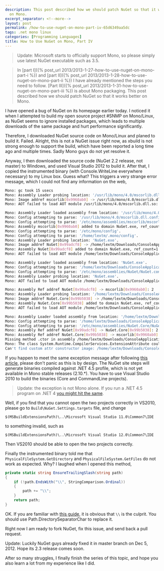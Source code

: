 ```yaml
---
description: This post described how we should patch NuGet so that it works better
  on Mono.
excerpt_separator: <!--more-->
layout: post
permalink: /how-to-use-nuget-on-mono-part-iv-65d6349aa5dc
tags: .net mono linux
categories: [Programming Languages]
title: How to Use NuGet on Mono, Part IV
---
```

> Update: Microsoft starts to officially support Mono, so please simply use latest NuGet executable such as 3.5.

> In [part I]({% post_url 2013/2013-1-27-how-to-use-nuget-on-mono-part-i %}) and [part II]({% post_url 2013/2013-1-28-how-to-use-nuget-on-mono-part-ii %}) I have already mentioned the steps you need to follow. [Part III]({% post_url 2013/2013-1-31-how-to-use-nuget-on-mono-part-iii %}) is about Mono packaging. This post described how we should patch NuGet so that it works better on Mono.

I have opened a bug of NuGet on its homepage earlier today. I noticed it when I attempted to build my open source project #SNMP on Mono/Linux, as NuGet seems to ignore installed packages, which leads to multiple downloads of the same package and hurt performance significantly.

<!--more-->

Therefore, I downloaded NuGet source code on Mono/Linux and planed to build it. Failed. Alright, this is not a NuGet issue right now, as xbuild is not strong enough to support the build, which have been reported a long time ago and multiple times. Sadly Mono guys do not yet resolve it.

Anyway, I then downloaded the source code (NuGet 2.2 release, not master) to Windows, and used Visual Studio 2012 to build it. After that, I copied the instrumented binary (with Console.WriteLine everywhere necessary) to my Linux box. Guess what? This triggers a very strange error message, which I could not find any information on the web,

``` bash
Mono: gc took 15 usecs
Mono: Assembly Loader probing location: '/usr/lib/mono/4.0/mscorlib.dll'.
Mono: Image addref mscorlib[0x9960ab0] -> /usr/lib/mono/4.0/mscorlib.dll[0x99601b8]: 2
Mono: AOT failed to load AOT module /usr/lib/mono/4.0/mscorlib.dll.so: /usr/lib/mono/4.0/mscorlib.dll.so: cannot open shared object file: No such file or directory

Mono: Assembly Loader loaded assembly from location: '/usr/lib/mono/4.0/mscorlib.dll'.
Mono: Config attempting to parse: '/usr/lib/mono/4.0/mscorlib.dll.config'.
Mono: Config attempting to parse: '/etc/mono/assemblies/mscorlib/mscorlib.config'.
Mono: Assembly mscorlib[0x9960ab0] added to domain NuGet.exe, ref_count=1
Mono: Config attempting to parse: '/etc/mono/config'.
Mono: Config attempting to parse: '/home/lextm/.mono/config'.
Mono: Assembly Loader probing location: 'NuGet.exe'.
Mono: Image addref NuGet[0x99adcf8] -> /home/lextm/Downloads/ConsoleApplication3/.nuget/NuGet.exe[0x99ad030]: 2
Mono: Assembly NuGet[0x99adcf8] added to domain NuGet.exe, ref_count=1
Mono: AOT failed to load AOT module /home/lextm/Downloads/ConsoleApplication3/.nuget/NuGet.exe.so: /home/lextm/Downloads/ConsoleApplication3/.nuget/NuGet.exe.so: cannot open shared object file: No such file or directory

Mono: Assembly Loader loaded assembly from location: 'NuGet.exe'.
Mono: Config attempting to parse: '/home/lextm/Downloads/ConsoleApplication3/.nuget/NuGet.exe.config'.
Mono: Config attempting to parse: '/etc/mono/assemblies/NuGet/NuGet.config'.
Mono: Assembly Loader probing location: 'NuGet.exe'.
Mono: AOT failed to load AOT module /home/lextm/Downloads/ConsoleApplication3/.nuget/NuGet.exe.so: /home/lextm/Downloads/ConsoleApplication3/.nuget/NuGet.exe.so: cannot open shared object file: No such file or directory

Mono: Assembly Ref addref NuGet[0x99adcf8] -> mscorlib[0x9960ab0]: 2
Mono: Assembly Loader probing location: '/home/lextm/Downloads/ConsoleApplication3/.nuget/NuGet.Core.dll'.
Mono: Image addref NuGet.Core[0x99b5038] -> /home/lextm/Downloads/ConsoleApplication3/.nuget/NuGet.Core.dll[0x99b4708]: 2
Mono: Assembly NuGet.Core[0x99b5038] added to domain NuGet.exe, ref_count=1
Mono: AOT failed to load AOT module /home/lextm/Downloads/ConsoleApplication3/.nuget/NuGet.Core.dll.so: /home/lextm/Downloads/ConsoleApplication3/.nuget/NuGet.Core.dll.so: cannot open shared object file: No such file or directory

Mono: Assembly Loader loaded assembly from location: '/home/lextm/Downloads/ConsoleApplication3/.nuget/NuGet.Core.dll'.
Mono: Config attempting to parse: '/home/lextm/Downloads/ConsoleApplication3/.nuget/NuGet.Core.dll.config'.
Mono: Config attempting to parse: '/etc/mono/assemblies/NuGet.Core/NuGet.Core.config'.
Mono: Assembly Ref addref NuGet[0x99adcf8] -> NuGet.Core[0x99b5038]: 2
Mono: Assembly Ref addref NuGet.Core[0x99b5038] -> mscorlib[0x9960ab0]: 3
Missing method .ctor in assembly /home/lextm/Downloads/ConsoleApplication3/.nuget/NuGet.exe, type System.Runtime.CompilerServices.ExtensionAttribute
Mono: The class System.Runtime.CompilerServices.ExtensionAttribute could not be loaded, used in NuGet
Can't find custom attr constructor image: /home/lextm/Downloads/ConsoleApplication3/.nuget/NuGet.exe mtoken: 0x0a000018
```

If you happen to meet the same exception message after following [this article](http://docs.nuget.org/docs/contribute/setting-up-the-nuget-development-environment), please don't panic as this is by design. The NuGet site steps will generate binaries compiled against .NET 4.5 profile, which is not yet available in Mono stable releases (2.10.\*). You have to use Visual Studio 2010 to build the binaries (Core and CommandLine projects).

> Update: the exception is not Mono alone. If you run a .NET 4.5 program on .NET 4 [you might hit the same](http://www.mattwrock.com/post/2012/02/29/What-you-should-know-about-running-ILMerge-on-Net-45-Beta-assemblies-targeting-Net-40.aspx).

Well, if you find that you cannot open the two projects correctly in VS2010, please go to `Build\NuGet.Settings.targets` file, and change

``` text
$(MSBuildExtensionsPath)\..\Microsoft Visual Studio 11.0\Common7\IDE
```

to something invalid, such as

``` text
$(MSBuildExtensionsPath)\..\Microsoft Visual Studio 12.0\Common7\IDE
```

Then VS2010 should be able to open the two projects correctly.

Finally the instrumented binary told me that `PhysicalFileSystem.GetDirectory` and `PhysicalFileSystem.GetFiles` do not work as expected. Why? I laughed when I opened this method,

``` csharp
private static string EnsureTrailingSlash(string path)
{
    if (!path.EndsWith("\\", StringComparison.Ordinal))
    {
        path += "\\";
    }
    return path;
}
```

OK. If you are familiar with [this guide](http://www.mono-project.com/Guidelines:Application_Portability), it is obvious that `\\` is the culprit. You should use Path.DirectorySeparatorChar to replace it.

Right now I am ready to fork NuGet, fix this issue, and send back a pull request.

Update: Luckily NuGet guys already fixed it in master branch on Dec 5, 2012. Hope its 2.3 release comes soon.

After so many struggles, I finally finish the series of this topic, and hope you also learn a lot from my experience like I did.
